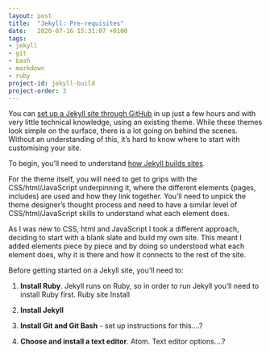 ```yaml
---
layout: post
title:  "Jekyll: Pre-requisites"
date:   2020-07-16 15:31:07 +0100
tags:
- jekyll
- git
- bash
- markdown
- ruby
project-id: jekyll-build
project-order: 3
---
```

You can [set up a Jekyll site through GitHub](https://dinkwiz.github.io/Jekyll-Easy-Way.html) in up just a few hours and with very little technical knowledge, using an existing theme. While these themes look simple on the surface, there is a lot going on behind the scenes. Without an understanding of this, it’s hard to know where to start with customising your site.

To begin, you’ll need to understand [how Jekyll builds sites](https://dinkwiz.github.io/Jekyll-Structure.html).

For the theme itself, you will need to get to grips with the CSS/html/JavaScript underpinning it, where the different elements (pages, includes) are used and how they link together. You’ll need to unpick the theme designer’s thought process and need to have a similar level of CSS/html/JavaScript skills to understand what each element does.

As I was new to CSS, html and JavaScript I took a different approach, deciding to start with a blank slate and build my own site. This meant I added elements piece by piece and by doing so understood what each element does, why it is there and how it connects to the rest of the site.

Before getting started on a Jekyll site, you’ll need to:

1.	**Install Ruby**. Jekyll runs on Ruby, so in order to run Jekyll you’ll need to install Ruby first.
Ruby site
Install

2. **Install Jekyll**

3. **Install Git and Git Bash** - set up instructions for this....?
4. **Choose and install a text editor**. Atom. Text editor options....?
